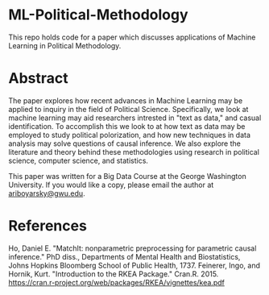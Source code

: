 # ML-Political-Methodology
This repo holds code for a paper which discusses applications of Machine Learning in Political Methodology.

# Abstract
The paper explores how recent advances in Machine Learning may be applied to inquiry in the field of Political Science. Specifically, 
we look at machine learning may aid researchers intrested in "text as data," and casual identification. To accomplish this we look to at 
how text as data may be employed to study political polorization, and how new techniques in data analysis may solve questions of
causal inference. We also explore the literature and theory behind these methodologies using research in political science, computer science,
and statistics.

This paper was written for a Big Data Course at the George Washington University. If you would like a copy, please email the author at ariboyarsky@gwu.edu.


# References
Ho, Daniel E. "MatchIt: nonparametric preprocessing for parametric causal inference." PhD diss., Departments of Mental Health and Biostatistics, Johns Hopkins Bloomberg School of Public Health, 1737.
Feinerer, Ingo, and Hornik, Kurt. "Introduction to the RKEA Package." Cran.R. 2015. https://cran.r-project.org/web/packages/RKEA/vignettes/kea.pdf
